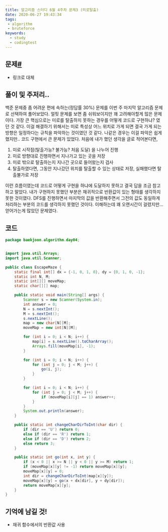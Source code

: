 ```yaml
---
title: 알고리즘 스터디 6월 4주차 문제3 (미로탈출)
date: 2020-06-27 19:43:34
tags:
 - algorithm
 - bruteforce
keywords:
  - study
  - codingtest
---
```


## 문제[#](https://www.acmicpc.net/problem/17090)

- 링크로 대체

## 풀이 및 주저리..

백준 문제중 좀 어려운 편에 속하는(정답률 30%) 문제를 이번 주 마지막 알고리즘 문제로 선택하여 풀어보았다. 얼핏 문제를 보면 좀 쉬워보이지만 꽤 고려해야할게 많은 문제이다. 가장 큰 핵심으로는 미로를 탈출하지 못하는 경우를 어떻게 코드로 구현하냐? 였던 것 같다. 이걸 해결하기 위해서는 미로 특성상 어느 위치로 가게 되면 결국 가게 되는 방향은 일정하다는 규칙을 파악하는 것이였던 것 같다. 나같은 경우는 이걸 파악은 쉽게했지만.. 코드 구현에서 큰 문제가 있었다. 처음에 내가 했던 생각을 글로 적어본다면, 

1. 미로 시작점(탈출가능? 불가능? 처음 도달) 을 나누어 진행
2. 미로 방향대로 진행하면서 지나가고 있는 곳을 저장
3. 미로 밖으로 탈출하는지 지나간 곳으로 들어왔는지 검사
4. 탈출하였다면, 그동안 지나갔던 위치를 탈출할 수 있는 상태로 저장, 실패했다면 탈출불가로 저장

이런 흐름이였는데 코드로 어떻게 구현을 하냐에 도달하지 못하고 결국 답을 조금 참고하고 말았다. 내가 구현하지 못했던 부분은 재귀적으로 반환값이 있는 형태를 생각하지 못한 것이였다. DFS를 진행하면서 마지막의 값을 반환해주면서 그전의 값도 동일하게 처리하는 부분의 코드를 생각하지 못했던 것이다. 이해하는데 꽤 오랜시간이 걸렸지만... 얻어가는게 많았던 문제였다.

## 코드

```java
package baekjoon.algorithm.day04;


import java.util.Arrays;
import java.util.Scanner;

public class EscapeMaze {
    static final int[] dx = {-1, 0, 1, 0}, dy = {0, 1, 0, -1};
    static int N, M;
    static int[][] moveMap;
    static char[][] map;

    public static void main(String[] args) {
        Scanner s = new Scanner(System.in);
        int answer = 0;
        N = s.nextInt();
        M = s.nextInt();
        s.nextLine();
        map = new char[N][M];
        moveMap = new int[N][M];

        for (int i = 0; i < N; i++) {
            map[i] = s.nextLine().toCharArray();
            Arrays.fill(moveMap[i], -1);
        }

        for (int i = 0; i < N; i++) {
            for (int j = 0; j < M; j++) {
                go(i, j);
            }
        }

        for (int i = 0; i < N; i++) {
            for (int j = 0; j < M; j++) {
                if (moveMap[i][j] == 1) answer++;
            }
        }
        System.out.println(answer);
    }

    public static int changeCharDirToInt(char dir) {
        if (dir == 'U') return 0;
        else if (dir == 'R') return 1;
        else if (dir == 'D') return 2;
        else return 3;
    }

    public static int go(int x, int y) {
        if (x < 0 || x >= N || y < 0 || y >= M) return 1;
        if (moveMap[x][y] != -1) return moveMap[x][y];
        moveMap[x][y] = 0;
        int dir = changeCharDirToInt(map[x][y]);
        moveMap[x][y] = go(x + dx[dir], y + dy[dir]);
        return moveMap[x][y];
    }
}
```

## 기억에 남길 것!

- 재귀 함수에서의 반환값 사용

  
